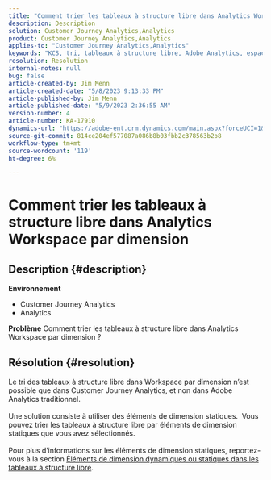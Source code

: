 ```yaml
---
title: "Comment trier les tableaux à structure libre dans Analytics Workspace par dimension"
description: Description
solution: Customer Journey Analytics,Analytics
product: Customer Journey Analytics,Analytics
applies-to: "Customer Journey Analytics,Analytics"
keywords: "KCS, tri, tableaux à structure libre, Adobe Analytics, espace de travail Adobe Analytics, dimension, comment"
resolution: Resolution
internal-notes: null
bug: false
article-created-by: Jim Menn
article-created-date: "5/8/2023 9:13:33 PM"
article-published-by: Jim Menn
article-published-date: "5/9/2023 2:36:55 AM"
version-number: 4
article-number: KA-17910
dynamics-url: "https://adobe-ent.crm.dynamics.com/main.aspx?forceUCI=1&pagetype=entityrecord&etn=knowledgearticle&id=4dcc6a2a-e5ed-ed11-8849-6045bd006c82"
source-git-commit: 814ce204ef577087a086b8b03fbb2c378563b2b8
workflow-type: tm+mt
source-wordcount: '119'
ht-degree: 6%

---
```


# Comment trier les tableaux à structure libre dans Analytics Workspace par dimension

## Description {#description}

<b>Environnement</b>
- Customer Journey Analytics
- Analytics




<b>Problème</b>
Comment trier les tableaux à structure libre dans Analytics Workspace par dimension ?


## Résolution {#resolution}

Le tri des tableaux à structure libre dans Workspace par dimension n’est possible que dans Customer Journey Analytics, et non dans Adobe Analytics traditionnel.<br> <br>Une solution consiste à utiliser des éléments de dimension statiques.  Vous pouvez trier les tableaux à structure libre par éléments de dimension statiques que vous avez sélectionnés.<br> <br>Pour plus d’informations sur les éléments de dimension statiques, reportez-vous à la section [Éléments de dimension dynamiques ou statiques dans les tableaux à structure libre](https://experienceleague.adobe.com/docs/analytics/analyze/analysis-workspace/visualizations/freeform-table/column-row-settings/manual-vs-dynamic-rows.html?lang=en).